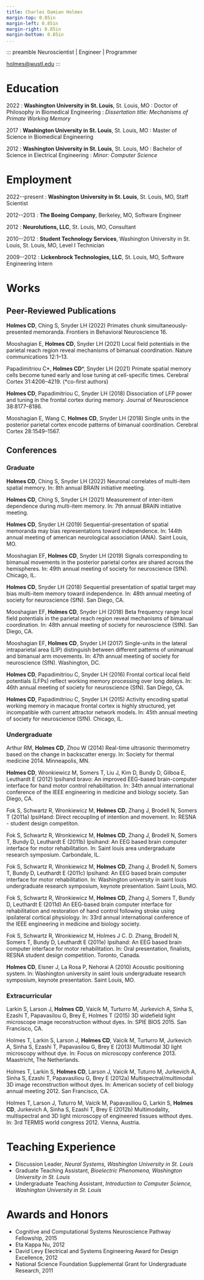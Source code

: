 ```yaml
---
title: Charles Damian Holmes
margin-top: 0.85in
margin-left: 0.85in
margin-right: 0.85in
margin-bottom: 0.85in
...
```


::: preamble
Neuroscientist | Engineer | Programmer

<!-- Currently located in St. Louis, MO -->

[holmes@wustl.edu](mailto:holmes@wustl.edu)
:::

# Education

2022
: **Washington University in St. Louis**, St. Louis, MO
: Doctor of Philosophy in Biomedical Engineering
: *Dissertation title: Mechanisms of Primate Working Memory*

2017
: **Washington University in St. Louis**, St. Louis, MO
: Master of Science in Biomedical Engineering

2012
: **Washington University in St. Louis**, St. Louis, MO
: Bachelor of Science in Electrical Engineering
: *Minor: Computer Science*

# Employment

2022--present
: **Washington University in St. Louis**, St. Louis, MO, Staff Scientist

2012--2013
: **The Boeing Company**, Berkeley, MO, Software Engineer

2012
: **Neurolutions, LLC**, St. Louis, MO, Consultant

2010--2012
: **Student Technology Services**, Washington University in St. Louis, St. Louis, MO, Level I Technician

2009--2012
: **Lickenbrock Technologies, LLC**, St. Louis, MO, Software Engineering Intern

# Works

## Peer-Reviewed Publications

**Holmes CD**, Ching S, Snyder LH (2022) Primates chunk simultaneously-presented memoranda. Frontiers in Behavioral Neuroscience 16.

Mooshagian E, **Holmes CD**, Snyder LH (2021) Local field potentials in the parietal reach region reveal mechanisms of bimanual coordination. Nature communications 12:1–13.

Papadimitriou C\*, **Holmes CD**\*, Snyder LH (2021) Primate spatial memory cells become tuned early and lose tuning at cell-specific times. Cerebral Cortex 31:4206–4219. (*co-first authors)

**Holmes CD**, Papadimitriou C, Snyder LH (2018) Dissociation of LFP power and tuning in the frontal cortex during memory. Journal of Neuroscience 38:8177–8186.

Mooshagian E, Wang C, **Holmes CD**, Snyder LH (2018) Single units in the posterior parietal cortex encode patterns of bimanual coordination. Cerebral Cortex 28:1549–1567.

## Conferences

### Graduate

**Holmes CD**, Ching S, Snyder LH (2022) Neuronal correlates of multi-item spatial memory. In: 8th annual BRAIN initiative meeting.

**Holmes CD**, Ching S, Snyder LH (2021) Measurement of inter-item dependence during multi-item memory. In: 7th annual BRAIN initiative meeting.

**Holmes CD**, Snyder LH (2019) Sequential-presentation of spatial memoranda may bias representations toward independence. In: 144th annual meeting of american neurological association (ANA). Saint Louis, MO.

Mooshagian EF, **Holmes CD**, Snyder LH (2019) Signals corresponding to bimanual movements in the posterior parietal cortex are shared across the hemispheres. In: 49th annual meeting of society for neuroscience (SfN). Chicago, IL.

**Holmes CD**, Snyder LH (2018) Sequential presentation of spatial target may bias multi-item memory toward independence. In: 48th annual meeting of society for neuroscience (SfN). San Diego, CA.

Mooshagian EF, **Holmes CD**, Snyder LH (2018) Beta frequency range local field potentials in the parietal reach region reveal mechanisms of bimanual coordination. In: 48th annual meeting of society for neuroscience (SfN). San Diego, CA.

Mooshagian EF, **Holmes CD**, Snyder LH (2017) Single-units in the lateral intraparietal area (LIP) distinguish between different patterns of unimanual and bimanual arm movements. In: 47th annual meeting of society for neuroscience (SfN). Washington, DC.

**Holmes CD**, Papadimitriou C, Snyder LH (2016) Frontal cortical local field potentials (LFPs) reflect working memory processing over long delays. In: 46th annual meeting of society for neuroscience (SfN). San Diego, CA.

**Holmes CD**, Papadimitriou C, Snyder LH (2015) Activity encoding spatial working memory in macaque frontal cortex is highly structured, yet incompatible with current attractor network models. In: 45th annual meeting of society for neuroscience (SfN). Chicago, IL.

### Undergraduate

Arthur RM, **Holmes CD**, Zhou W (2014) Real-time ultrasonic thermometry based on the change in backscatter energy. In: Society for thermal medicine 2014. Minneapolis, MN.

**Holmes CD**, Wronkiewicz M, Somers T, Liu J, Kim D, Bundy D, Gilboa E, Leuthardt E (2012) Ipsihand bravo: An improved EEG-based brain-computer interface for hand motor control rehabilitation. In: 34th annual international conference of the IEEE engineering in medicine and biology society. San Diego, CA.

Fok S, Schwartz R, Wronkiewicz M, **Holmes CD**, Zhang J, Brodell N, Somers T (2011a) IpsiHand: Direct recoupling of intention and movement. In: RESNA - student design competiton.

Fok S, Schwartz R, Wronkiewicz M, **Holmes CD**, Zhang J, Brodell N, Somers T, Bundy D, Leuthardt E (2011b) Ipsihand: An EEG based brain computer interface for motor rehabilitation. In: Saint louis area undergraduate research symposium. Carbondale, IL.

Fok S, Schwartz R, Wronkiewicz M, **Holmes CD**, Zhang J, Brodell N, Somers T, Bundy D, Leuthardt E (2011c) Ipsihand: An EEG based brain computer interface for motor rehabilitation. In: Washington university in saint louis undergraduate research symposium, keynote presentation. Saint Louis, MO.

Fok S, Schwartz R, Wronkiewicz M, **Holmes CD**, Zhang J, Somers T, Bundy D, Leuthardt E (2011d) An EEG-based brain computer interface for rehabilitation and restoration of hand control following stroke using ipsilateral cortical physiology. In: 33rd annual international conference of the IEEE engineering in medicine and biology society.

Fok S, Schwartz R, Wronkiewicz M, Holmes J C. D. Zhang, Brodell N, Somers T, Bundy D, Leuthardt E (2011e) Ipsihand: An EEG based brain computer interface for motor rehabilitation. In: Oral presentation, finalists, RESNA student design competition. Toronto, Canada.

**Holmes CD**, Eisner J, La Rosa P, Nehorai A (2010) Acoustic positioning system. In: Washington university in saint louis undergraduate research symposium, keynote presentation. Saint Louis, MO.

### Extracurricular

Larkin S, Larson J, **Holmes CD**, Vaicik M, Turturro M, Jurkevich A, Sinha S, Ezashi T, Papavasilou G, Brey E, Holmes T (2015) 3D widefield light microscope image reconstruction without dyes. In: SPIE BIOS 2015. San Francisco, CA.

Holmes T, Larkin S, Larson J, **Holmes CD**, Vaicik M, Turturro M, Jurkevich A, Sinha S, Ezashi T, Papavasilou G, Brey E (2013) Multimodal 3D light microscopy without dye. In: Focus on microscopy conference 2013. Maastricht, The Netherlands.

Holmes T, Larkin S, **Holmes CD**, Larson J, Vaicik M, Tuturro M, Jurkevich A, Sinha S, Ezashi T, Papavasiliou G, Brey E (2012a) Multispectral/multimodal 3D image reconstruction without dyes. In: American society of cell biology annual meeting 2012. San Francisco, CA.

Holmes T, Larson J, Tuturro M, Vaicik M, Papavasiliou G, Larkin S, **Holmes CD**, Jurkevich A, Sinha S, Ezashi T, Brey E (2012b) Multimodality, multispectral and 3D light microscopy of engineered tissues without dyes. In: 3rd TERMIS world congress 2012. Vienna, Austria.

# Teaching Experience

- Discussion Leader, *Neural Systems, Washington University in St. Louis*
- Graduate Teaching Assistant, *Bioelectric Phenomena, Washington University in St. Louis*
- Undergraduate Teaching Assistant, *Introduction to Computer Science, Washington University in St. Louis*

# Awards and Honors

- Cognitive and Computational Systems Neuroscience Pathway Fellowship, 2015
- Eta Kappa Nu, 2012
- David Levy Electrical and Systems Engineering Award for Design Excellence, 2012
- National Science Foundation Supplemental Grant for Undergraduate Research, 2011
 <!-- Dean's List, *Washington University in St. Louis* -->

<!-- # Interests -->

<!-- - Ballroom dance -->
<!-- - Indoor rock climbing -->
<!-- - Cycling -->
